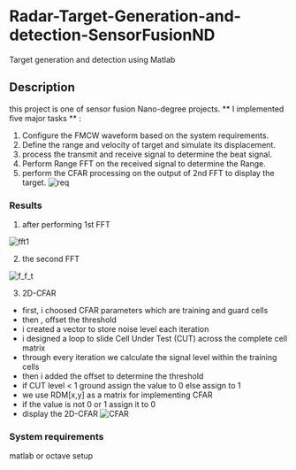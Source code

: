 # Radar-Target-Generation-and-detection-SensorFusionND
Target generation and detection using Matlab
## Description
this project is one of sensor fusion Nano-degree projects.
** I implemented five major tasks ** :
1. Configure the FMCW waveform based on the system requirements.
2. Define the range and velocity of target and simulate its displacement.
3. process the transmit and receive signal to determine the beat signal.
4. Perform Range FFT on the received signal to determine the Range.
5. perform the CFAR processing on the output of 2nd FFT to display the target.
![req](https://i.ibb.co/tsyHz4r/image11.png)

### Results
1. after performing 1st FFT

![fft1](https://i.ibb.co/K2MwtjJ/2.png)

2. the second FFT

![f_f_t](https://i.ibb.co/jTSpWwr/3.png)

3. 2D-CFAR
- first, i choosed CFAR parameters which are training and guard cells
- then , offset the threshold
- i created a vector to store noise level each iteration
- i designed a loop to slide  Cell Under Test (CUT) across the complete cell matrix
- through every iteration we calculate the signal level within the training cells
- then i added the offset to determine the threshold
- if CUT level < 1 ground assign the value to 0 else assign to 1
- we use RDM[x,y] as a matrix for implementing CFAR
- if the value is not 0 or 1 assign it to 0
- display the 2D-CFAR
![CFAR](https://i.ibb.co/gwbVHCC/1.png)
### System requirements
matlab or octave setup

